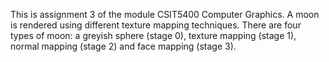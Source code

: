 This is assignment 3 of the module CSIT5400 Computer Graphics. A moon is rendered using different texture mapping techniques. There are four types of moon: a greyish sphere (stage 0), texture mapping (stage 1), normal mapping (stage 2) and face mapping (stage 3).